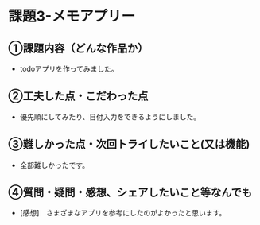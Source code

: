 # 課題3-メモアプリー

## ①課題内容（どんな作品か）
- todoアプリを作ってみました。

## ②工夫した点・こだわった点
- 優先順にしてみたり、日付入力をできるようにしました。

## ③難しかった点・次回トライしたいこと(又は機能)
- 全部難しかったです。

## ④質問・疑問・感想、シェアしたいこと等なんでも
- [感想]　さまざまなアプリを参考にしたのがよかったと思います。
